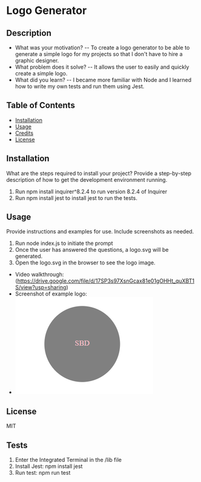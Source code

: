 # Logo Generator

## Description

- What was your motivation?
-- To create a logo generator to be able to generate a simple logo for my projects so that I don't have to hire a graphic designer.
- What problem does it solve?
-- It allows the user to easily and quickly create a simple logo.
- What did you learn?
-- I became more familiar with Node and I learned how to write my own tests and run them using Jest.

## Table of Contents

- [Installation](#installation)
- [Usage](#usage)
- [Credits](#credits)
- [License](#license)

## Installation

What are the steps required to install your project? Provide a step-by-step description of how to get the development environment running.
1. Run npm install inquirer^8.2.4 to run version 8.2.4 of Inquirer
2. Run npm install jest to install jest to run the tests.

## Usage

Provide instructions and examples for use. Include screenshots as needed.
1. Run node index.js to initiate the prompt
2. Once the user has answered the questions, a logo.svg will be generated.
3. Open the logo.svg in the browser to see the logo image.
- Video walkthrough: (https://drive.google.com/file/d/17SP3s97XsnGcax81e01gOHHt_quXBT1S/view?usp=sharing)
- Screenshot of example logo: 
- ![example logo](assets/logo_example.png)

## License

MIT

## Tests

1. Enter the Integrated Terminal in the /lib file
2. Install Jest: npm install jest
3. Run test: npm run test
